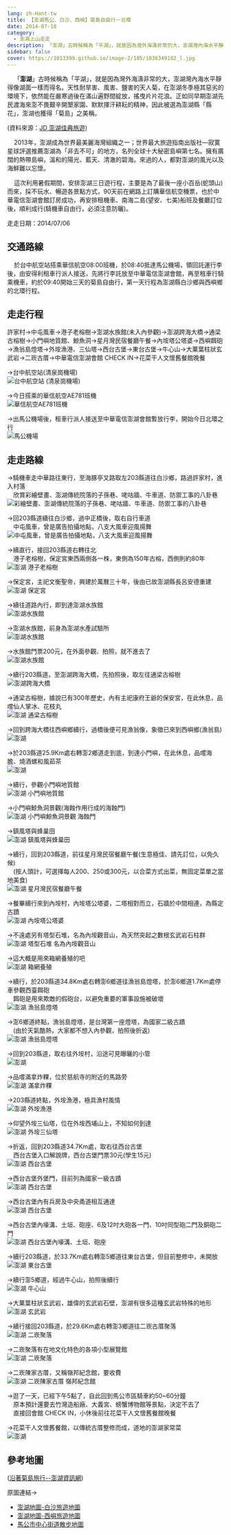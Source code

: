 ```yaml
---
lang: zh-Hant-tw
title: 【澎湖馬公、白沙、西嶼】菊島自由行－北環
date: 2014-07-18
category: 
  - 澎湖上山走走
description: 「澎湖」古時候稱為「平湖」，就是因為灣外海濤非常的大，澎湖灣內海水平靜得像湖面一樣而得名。天性耐旱害、風害、鹽害的天人菊，在澎湖冬季極其惡劣的環境下，依然能在嚴寒過後在滿山遍野間綻放，搖曳片片花浪。正如同早期澎湖先民渡海來澎不畏艱辛開墾家園、默默揮汗耕耘的精神，因此被選為澎湖縣「縣花」，澎湖也獲得「菊島」之美稱。
sidebar: false
cover: https://1013399.github.io/image-2/105/1036349182_l.jpg
---
```


    「**澎湖**」古時候稱為「平湖」，就是因為灣外海濤非常的大，澎湖灣內海水平靜得像湖面一樣而得名。天性耐旱害、風害、鹽害的天人菊，在澎湖冬季極其惡劣的環境下，依然能在嚴寒過後在滿山遍野間綻放，搖曳片片花浪。正如同早期澎湖先民渡海來澎不畏艱辛開墾家園、默默揮汗耕耘的精神，因此被選為澎湖縣「縣花」，澎湖也獲得「菊島」之美稱。

<!-- more -->

(資料來源：[JD 澎湖佳典旅遊](http://www.jdtour888.com/about.html))  

    2013年，澎湖成為世界最美麗海灣組織之一；世界最大旅遊指南出版社—寂寞星球評選推薦澎湖為「非去不可」的地方，名列全球十大秘密島嶼第七名。擁有廣闊的熱帶島嶼，溫和的陽光、藍天、清澈的碧海。來過的人，都對澎湖的風光以及海鮮難以忘懷。  

    這次利用暑假期間，安排澎湖三日遊行程，主要是為了最後一座小百岳(蛇頭山)而來，採不玩水、暢遊各景點方式，90天前在網路上訂購華信航空機票，也於中華電信澎湖會館訂房成功，再安排租機車、南海二島(望安、七美)船班及餐廳訂位後，順利成行(騎機車自由行，必須注意防曬)。

走走日期：2014/07/06

## 交通路線  
    於台中航空站搭乘華信航空08:00班機，於08:40抵達馬公機場，領回託運行李後，由安得利租車行派人接送，先將行李託放至中華電信澎湖會館，再至租車行騎乘機車，約於09:40開始三天的菊島自由行，第一天行程為澎湖縣白沙鄉與西嶼鄉的北環行程。

## 走走行程
許家村→中屯風車→港子老榕樹→澎湖水族館(未入內參觀)→澎湖跨海大橋→通梁古榕樹→小門嶼地質館、鯨魚洞→星月灣民宿餐廳午餐→內垵塔公塔婆→西嶼餌砲→漁翁島燈塔→外垵漁港、三仙塔→西台古堡→東台古堡→牛心山→大菓葉柱狀玄武岩→二崁古厝→中華電信澎湖會館 CHECK IN→花菜干人文懷舊餐館晚餐

→台中航空站(清泉崗機場)  
![台中航空站 (清泉崗機場)](https://1013399.github.io/image-2/105/1036351326_l.jpg)

→今日搭乘的華信航空AE781班機  
![華信航空AE781班機](https://1013399.github.io/image-2/105/1036351725_l.jpg)

→出馬公機場後，租車行派人接送至中華電信澎湖會館暫放行李，開始今日北環之行  
![馬公機場](https://1013399.github.io/image-2/105/1036345506_l.jpg)  

## 走走路線  
→騎機車走中華路往東行，至海豚亭叉路取左203縣道往白沙鄉，路過許家村，進入村落  
　欣賞彩繪壁畫、澎湖傳統院落的子孫巷、咾咕牆、牛車道、防禦工事的八卦巷  
![彩繪壁畫、澎湖傳統院落的子孫巷、咾咕牆、牛車道、防禦工事的八卦巷](https://1013399.github.io/image-2/105/1036348269_l.jpg)

→回203縣道續往白沙鄉，過中正橋後，取右自行車道  
　中屯風車，曾是廣告拍攝地點，八支大風車迎風揚舞  
![中屯風車，曾是廣告拍攝地點，八支大風車迎風揚舞](https://1013399.github.io/image-2/105/1036350346_l.jpg)

→續直行，接回203縣道右轉往北  
　港子老榕樹，保定宮東西兩側各一株，東側為150年古榕，西側則約80年  
![澎湖 港子老榕樹](https://1013399.github.io/image-2/105/1036350043_l.jpg)

→保定宮，主祀文衡聖帝，興建於萬曆三十年，後由已故澎湖縣長呂安德重建  
![澎湖 保定宮](https://1013399.github.io/image-2/105/1036349660_l.jpg)

→續往道路內行，即到達澎湖水族館  
![澎湖水族館](https://1013399.github.io/image-2/105/1036348885_l.jpg)

→澎湖水族館，前身為澎湖水產試驗所  
![澎湖水族館](https://1013399.github.io/image-2/105/1036349178_l.jpg)

→水族館門票200元，在外面參觀、拍照，就不進去了  
![澎湖水族館](https://1013399.github.io/image-2/105/1036352225_l.jpg)

→續行203縣道，至澎湖跨海大橋，先拍照後，取左往通梁古榕樹  
![澎湖跨海大橋](https://1013399.github.io/image-2/105/1036349182_l.jpg)

→通梁古榕樹，據說已有300年歷史，內有主祀康府王爺的保安宮，在此休息，品嚐仙人掌冰、花枝丸  
![澎湖 通梁古榕樹](https://1013399.github.io/image-2/105/1036350732_l.jpg)

→回到跨海大橋往西嶼鄉續行，過橋後便可見漁翁像，象徵已來到西嶼鄉(漁翁島)  
![澎湖](https://1013399.github.io/image-2/105/1036345620_l.jpg)

→於203縣道25.9Km處右轉澎2鄉道走到底，到達小門嶼，在此休息，品嚐海膽、燒酒螺和風茹茶  
![澎湖](https://1013399.github.io/image-2/105/1036349376_l.jpg)

→續行，參觀小門嶼地質館  
![澎湖 小門嶼地質館](https://1013399.github.io/image-2/105/1036345508_l.jpg)

→小門嶼鯨魚洞景觀(海蝕作用行成的海蝕門)  
![澎湖 小門嶼鯨魚洞景觀 海蝕門](https://1013399.github.io/image-2/105/1036350734_l.jpg)

→鎮風塔與蜂巢田  
![澎湖 鎮風塔與蜂巢田](https://1013399.github.io/image-2/105/1036348887_l.jpg)

→續行，回到203縣道，前往星月灣民宿餐廳午餐(生意極佳、請先訂位，以免久候)  
　(按人頭計，可選擇每人200、250或300元，以合菜方式出菜，無固定菜單之當地美食)  
![澎湖 星月灣民宿餐廳午餐](https://1013399.github.io/image-2/105/1036349664_l.jpg)

→餐畢續行來到內垵村，內垵塔公塔婆，二塔相對而立，石牆於中間相連，為縣定古蹟  
![澎湖 內垵塔公塔婆](https://1013399.github.io/image-2/105/1036352228_l.jpg)

→不遠處另有塔型石堆，名為內垵觀音山，為天然突起之數根玄武岩石柱群  
![澎湖 塔型石堆 名為內垵觀音山](https://1013399.github.io/image-2/105/1036351629_l.jpg)

→這大概是用來箱網養殖的吧  
![澎湖 箱網養殖](https://1013399.github.io/image-2/105/1036348889_l.jpg)

→續行，於203縣道34.8Km處右轉澎6鄉道往漁翁島燈塔，於澎6鄉道1.7Km處停車參觀西臺餌砲  
　餌砲是用來欺敵的假砲台，以避免重要的軍事設施被破壞  
![澎湖 漁翁島燈塔](https://1013399.github.io/image-2/105/1036350737_l.jpg)

→澎6鄉道終點，漁翁島燈塔，是台灣第一座燈塔，為國家二級古蹟  
　(由於天氣酷熱，大家都不想入內參觀，拍照後折返)  
![澎湖 漁翁島燈塔](https://1013399.github.io/image-2/105/1036350738_l.jpg)

→回到203縣道，取右往外垵村，沿途可見曝曬的小管  
![澎湖](https://1013399.github.io/image-2/105/1036348891_l.jpg)

→品嚐滿拿炸粿，位於慈航寺的附近的馬路旁  
![澎湖 滿拿炸粿](https://1013399.github.io/image-2/105/1036349478_l.jpg)

→203縣道終點，外垵漁港，極具漁村風情  
![澎湖 外垵漁港](https://1013399.github.io/image-2/105/1036350352_l.jpg)

→仰望外垵三仙塔，位在外垵西埔山上，不知如何到達  
![澎湖 外垵三仙塔](https://1013399.github.io/image-2/105/1036348277_l.jpg)

→折返，回到203縣道34.7Km處，取右往西台古堡  
　西台古堡入口解說牌，西台古堡門票30元(學生15元)  
![澎湖 西台古堡](https://1013399.github.io/image-2/105/1036348893_l.jpg)

→西台古堡外堡門，目前列為國家一級古蹟  
![澎湖 西台古堡](https://1013399.github.io/image-2/105/1036349186_l.jpg)

→西台古堡內有兵房及中央甬道相互通達  
![澎湖 西台古堡](https://1013399.github.io/image-2/105/1036352030_l.jpg)

→西台古堡內壕溝、土垣、砲座、6及12吋大砲各一門、10吋同型砲二門及銅砲二門  
![澎湖 西台古堡內壕溝、土垣、砲座](https://1013399.github.io/image-2/105/1036352330_l.jpg)

→續行203縣道，於33.7Km處右轉澎5鄉道往東台古堡，但目前整修中，未開放  
![澎湖 東台古堡](https://1013399.github.io/image-2/105/1036350739_l.jpg)

→續行澎5鄉道，經過牛心山，拍照後續行  
![澎湖 牛心山](https://1013399.github.io/image-2/105/1036352031_l.jpg)

→大菓葉柱狀玄武岩，雄偉的玄武岩石壁，澎湖有很多這種玄武岩特殊的地形  
![澎湖 玄武岩](https://1013399.github.io/image-2/105/1036352230_l.jpg)

→續行接回203縣道，於29.6Km處右轉澎3鄉道往二崁古厝聚落  
![澎湖 二崁聚落](https://1013399.github.io/image-2/105/1036348895_l.jpg)

→二崁聚落有在地文化特色的各項小型展覽館  
![澎湖 二崁聚落](https://1013399.github.io/image-2/105/1036352133_l.jpg)

→二崁陳家古厝，又稱嶺邦紀念館，要收費  
![澎湖 二崁陳家古厝 嶺邦紀念館](https://1013399.github.io/image-2/105/1036352232_l.jpg)

→逛了一天，已經下午5點了，自此回到馬公市區騎車約50~60分鐘  
　原本預計還要去竹灣造船廠、大義宮、螃蟹博物館等景點，決定不去了  
　直接回會館 CHECK IN，小休後前往花菜干人文懷舊餐館晚餐

→花菜干人文懷舊餐館，以傳統古厝整修而成，道地的澎湖家常菜  
![澎湖](https://1013399.github.io/image-2/105/1036352629_l.jpg)  


## 參考地圖
([沿著菊島旅行--澎湖資訊網](http://www.phsea.com.tw/travel/index.php/Main_Page))  

原圖連結→

- [澎湖地圖-白沙旅遊地圖](http://www.phsea.com.tw/travel/index.php/%E6%BE%8E%E6%B9%96%E5%9C%B0%E5%9C%96-%E7%99%BD%E6%B2%99%E6%97%85%E9%81%8A%E5%9C%B0%E5%9C%96)  
- [澎湖地圖-西嶼旅遊地圖](http://www.phsea.com.tw/travel/index.php/%E6%BE%8E%E6%B9%96%E5%9C%B0%E5%9C%96-%E8%A5%BF%E5%B6%BC%E6%97%85%E9%81%8A%E5%9C%B0%E5%9C%96)  
- [馬公市中心街道散步地圖](http://www.phsea.com.tw/travel/index.php/%E9%A6%AC%E5%85%AC%E5%B8%82%E5%8D%80%E7%BE%8E%E9%A3%9F%E5%9C%B0%E5%9C%96)